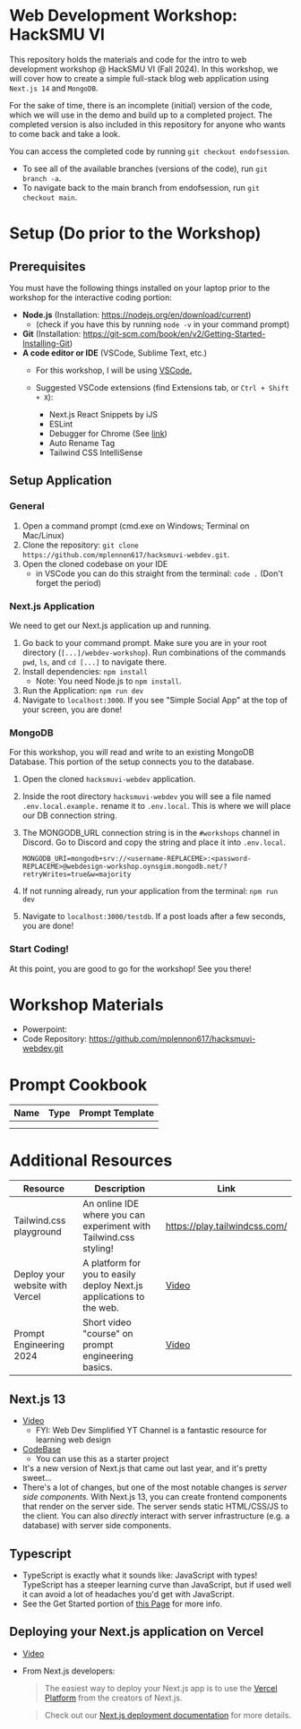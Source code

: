 # Web Development Workshop: HackSMU VI

This repository holds the materials and code for the intro to web development workshop @ HackSMU VI (Fall 2024). In this workshop, we will cover how to create a simple full-stack blog web application using `Next.js 14` and `MongoDB`.

For the sake of time, there is an incomplete (initial) version of the code, which we will use in the demo and build up to a completed project. The completed version is also included in this repository for anyone who wants to come back and take a look. 

You can access the completed code by running `git checkout endofsession`.

- To see all of the available branches (versions of the code), run `git branch -a`.
- To navigate back to the main branch from endofsession, run `git checkout main`.

# Setup (Do prior to the Workshop)

## Prerequisites
You must have the following things installed on your laptop prior to the workshop for the interactive coding portion:
* **Node.js** (Installation: https://nodejs.org/en/download/current) 
    * (check if you have this by running `node -v` in your command prompt)
* **Git** (Installation: https://git-scm.com/book/en/v2/Getting-Started-Installing-Git)
* **A code editor or IDE** (VSCode, Sublime Text, etc.)
    * For this workshop, I will be using [VSCode.](https://code.visualstudio.com/download)

    * Suggested VSCode extensions (find Extensions tab, or `Ctrl + Shift + X`):
        * Next.js React Snippets by iJS
        * ESLint
        * Debugger for Chrome (See [link](https://code.visualstudio.com/blogs/2016/02/23/introducing-chrome-debugger-for-vs-code))
        * Auto Rename Tag
        * Tailwind CSS IntelliSense

## Setup Application

### General
1. Open a command prompt (cmd.exe on Windows; Terminal on Mac/Linux)
2. Clone the repository: `git clone https://github.com/mplennon617/hacksmuvi-webdev.git`.
3. Open the cloned codebase on your IDE
    * in VSCode you can do this straight from the terminal: `code .` (Don't forget the period)

### Next.js Application

We need to get our Next.js application up and running.

1. Go back to your command prompt. Make sure you are in your root directory (`[...]/webdev-workshop`). Run combinations of the commands `pwd`, `ls`, and `cd [...]` to navigate there.
2. Install dependencies: `npm install` 
    * Note: You need Node.js to `npm install`.
3. Run the Application: `npm run dev`
4. Navigate to `localhost:3000`. If you see "Simple Social App" at the top of your screen, you are done!

### MongoDB

For this workshop, you will read and write to an existing MongoDB Database. This portion of the setup connects you to the database.

1. Open the cloned `hacksmuvi-webdev` application.
2. Inside the root directory `hacksmuvi-webdev` you will see a file named `.env.local.example.` rename it to `.env.local`. This is where we will place our DB connection string.
3. The MONGODB_URL connection string is in the `#workshops` channel in Discord. Go to Discord and copy the string and place it into `.env.local`.


    ```
    MONGODB_URI=mongodb+srv://<username-REPLACEME>:<password-REPLACEME>@webdesign-workshop.oynsgim.mongodb.net/?retryWrites=true&w=majority
    ```

4. If not running already, run your application from the terminal: `npm run dev`
5. Navigate to `localhost:3000/testdb`. If a post loads after a few seconds, you are done!

### Start Coding!
At this point, you are good to go for the workshop! See you there!

# Workshop Materials

* Powerpoint: 
* Code Repository: https://github.com/mplennon617/hacksmuvi-webdev.git

# Prompt Cookbook

| Name         | Type                      |    Prompt Template     |
|------------------|----------------------------------|-------------|
|                  |                                  |             |
|                  |                                  |             |


# Additional Resources

| Resource         | Description                      | Link        |
|------------------|----------------------------------|-------------|
|      Tailwind.css playground           |             An online IDE where you can experiment with Tailwind.css styling!                     |    https://play.tailwindcss.com/         |
|        Deploy your website with Vercel          |                 A platform for you to easily deploy Next.js applications to the web.                 |      [Video](https://www.youtube.com/watch?v=2HBIzEx6IZA)       |
|        Prompt Engineering 2024         |                  Short video "course" on prompt engineering basics.                |      [Video](https://www.youtube.com/watch?v=5i2Hn8OG94o)       |

## Next.js 13
* [Video](https://www.youtube.com/watch?v=NgayZAuTgwM&t=347s) 
    * FYI: Web Dev Simplified YT Channel is a fantastic resource for learning web design
* [CodeBase](https://github.com/WebDevSimplified/n...) 
    * You can use this as a starter project
* It's a new version of Next.js that came out last year, and it's pretty sweet...
* There's a lot of changes, but one of the most notable changes is *server side components.* With Next.js 13, you can create frontend components that render on the server side. The server sends static HTML/CSS/JS to the client. You can also *directly* interact with server infrastructure (e.g. a database) with server side components.

## Typescript
* TypeScript is exactly what it sounds like: JavaScript with types! TypeScript has a steeper learning curve than JavaScript, but if used well it can avoid a lot of headaches you'd get with JavaScript.
* See the Get Started portion of [this Page](https://www.typescriptlang.org/docs/handbook/intro.html#get-started)  for more info.

## Deploying your Next.js application on Vercel
* [Video](https://www.youtube.com/watch?v=2HBIzEx6IZA)
* From Next.js developers:
    >The easiest way to deploy your Next.js app is to use the [Vercel Platform](https://vercel.com/new?utm_medium=default-template&filter=next.js&utm_source=create-next-app&utm_campaign=create-next-app-readme) from the creators of Next.js.

    >Check out our [Next.js deployment documentation](https://nextjs.org/docs/deployment) for more details.
